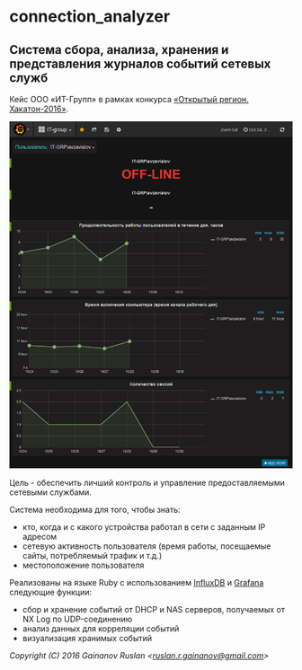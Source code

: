 connection_analyzer
===================
Cистема сбора, анализа, хранения и представления журналов событий сетевых служб
-------------------------------------------------------------------------------
Кейс ООО «ИТ-Групп» в рамках конкурса [«Открытый регион. Хакатон-2016»](http://hackathon.permkrai.ru). 

![screen1](images/2016-10-30_19-59-30.png)

Цель - обеспечить личший контроль и управление предоставляемыми сетевыми службами.

Система необходима для того, чтобы знать:
* кто, когда и с какого устройства работал в сети с заданным IP адресом 
* сетевую активность пользователя (время работы, посещаемые сайты, потребляемый трафик и т.д.)
* местоположение пользователя

Реализованы на языке Ruby с использованием [InfluxDB](https://www.influxdata.com/time-series-platform/influxdb/) и [Grafana](https://grafana.com/) следующие функции:
* сбор и хранение событий от DHCP и NAS серверов, получаемых от NX Log по UDP-соединению
* анализ данных для корреляции событий
* визуализация хранимых событий

*Copyright (C) 2016 Gainanov Ruslan <[ruslan.r.gainanov@gmail.com](mailto:ruslan.r.gainanov@gmail.com)>*